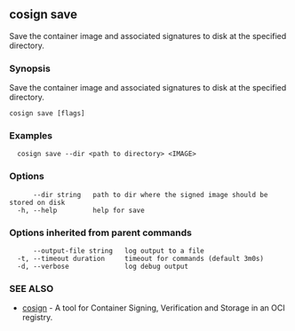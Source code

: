 ## cosign save

Save the container image and associated signatures to disk at the specified directory.

### Synopsis

Save the container image and associated signatures to disk at the specified directory.

```
cosign save [flags]
```

### Examples

```
  cosign save --dir <path to directory> <IMAGE>
```

### Options

```
      --dir string   path to dir where the signed image should be stored on disk
  -h, --help         help for save
```

### Options inherited from parent commands

```
      --output-file string   log output to a file
  -t, --timeout duration     timeout for commands (default 3m0s)
  -d, --verbose              log debug output
```

### SEE ALSO

* [cosign](cosign.md)	 - A tool for Container Signing, Verification and Storage in an OCI registry.

